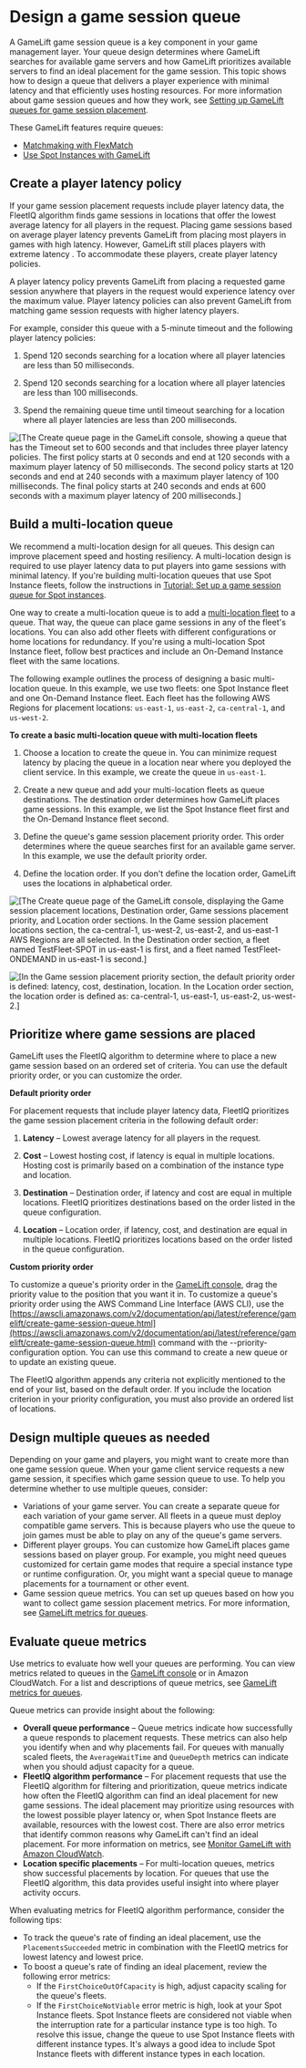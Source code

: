 # Design a game session queue<a name="queues-design"></a>

A GameLift game session queue is a key component in your game management layer\. Your queue design determines where GameLift searches for available game servers and how GameLift prioritizes available servers to find an ideal placement for the game session\. This topic shows how to design a queue that delivers a player experience with minimal latency and that efficiently uses hosting resources\. For more information about game session queues and how they work, see [Setting up GameLift queues for game session placement](queues-intro.md)\.

These GameLift features require queues:
+ [Matchmaking with FlexMatch](https://docs.aws.amazon.com/gamelift/latest/flexmatchguide/match-tasks.html)
+ [Use Spot Instances with GameLift](spot-tasks.md)

## Create a player latency policy<a name="queues-design-latency"></a>

If your game session placement requests include player latency data, the FleetIQ algorithm finds game sessions in locations that offer the lowest average latency for all players in the request\. Placing game sessions based on average player latency prevents GameLift from placing most players in games with high latency\. However, GameLift still places players with extreme latency \. To accommodate these players, create player latency policies\.

A player latency policy prevents GameLift from placing a requested game session anywhere that players in the request would experience latency over the maximum value\. Player latency policies can also prevent GameLift from matching game session requests with higher latency players\.

For example, consider this queue with a 5\-minute timeout and the following player latency policies:

1. Spend 120 seconds searching for a location where all player latencies are less than 50 milliseconds\.

1. Spend 120 seconds searching for a location where all player latencies are less than 100 milliseconds\.

1. Spend the remaining queue time until timeout searching for a location where all player latencies are less than 200 milliseconds\.

![\[The Create queue page in the GameLift console, showing a queue that has the Timeout set to 600 seconds and that includes three player latency policies. The first policy starts at 0 seconds and end at 120 seconds with a maximum player latency of 50 milliseconds. The second policy starts at 120 seconds and end at 240 seconds with a maximum player latency of 100 milliseconds. The final policy starts at 240 seconds and ends at 600 seconds with a maximum player latency of 200 milliseconds.\]](http://docs.aws.amazon.com/gamelift/latest/developerguide/images/queue-latency-policy.png)

## Build a multi\-location queue<a name="queues-design-multiregion"></a>

We recommend a multi\-location design for all queues\. This design can improve placement speed and hosting resiliency\. A multi\-location design is required to use player latency data to put players into game sessions with minimal latency\. If you're building multi\-location queues that use Spot Instance fleets, follow the instructions in [Tutorial: Set up a game session queue for Spot instances](tutorial-queues-spot.md)\.

One way to create a multi\-location queue is to add a [multi\-location fleet](gamelift-regions.md#gamelift-regions-hosting) to a queue\. That way, the queue can place game sessions in any of the fleet's locations\. You can also add other fleets with different configurations or home locations for redundancy\. If you're using a multi\-location Spot Instance fleet, follow best practices and include an On\-Demand Instance fleet with the same locations\.

The following example outlines the process of designing a basic multi\-location queue\. In this example, we use two fleets: one Spot Instance fleet and one On\-Demand Instance fleet\. Each fleet has the following AWS Regions for placement locations: `us-east-1`, `us-east-2`, `ca-central-1`, and `us-west-2`\.

**To create a basic multi\-location queue with multi\-location fleets**

1. Choose a location to create the queue in\. You can minimize request latency by placing the queue in a location near where you deployed the client service\. In this example, we create the queue in `us-east-1`\.

1. Create a new queue and add your multi\-location fleets as queue destinations\. The destination order determines how GameLift places game sessions\. In this example, we list the Spot Instance fleet first and the On\-Demand Instance fleet second\.

1. Define the queue's game session placement priority order\. This order determines where the queue searches first for an available game server\. In this example, we use the default priority order\.

1. Define the location order\. If you don't define the location order, GameLift uses the locations in alphabetical order\.

![\[The Create queue page of the GameLift console, displaying the Game session placement locations, Destination order, Game sessions placement priority, and Location order sections. In the Game session placement locations section, the ca-central-1, us-west-2, us-east-2, and us-east-1 AWS Regions are all selected. In the Destination order section, a fleet named TestFleet-SPOT in us-east-1 is first, and a fleet named TestFleet-ONDEMAND in us-east-1 is second.\]](http://docs.aws.amazon.com/gamelift/latest/developerguide/images/queue-multi-location-1.png)

![\[In the Game session placement priority section, the default priority order is defined: latency, cost, destination, location. In the Location order section, the location order is defined as: ca-central-1, us-east-1, us-east-2, us-west-2.\]](http://docs.aws.amazon.com/gamelift/latest/developerguide/images/queue-multi-location-2.png)

## Prioritize where game sessions are placed<a name="queues-design-priority"></a>

GameLift uses the FleetIQ algorithm to determine where to place a new game session based on an ordered set of criteria\. You can use the default priority order, or you can customize the order\.

**Default priority order**

For placement requests that include player latency data, FleetIQ prioritizes the game session placement criteria in the following default order:

1. **Latency** – Lowest average latency for all players in the request\.

1. **Cost** – Lowest hosting cost, if latency is equal in multiple locations\. Hosting cost is primarily based on a combination of the instance type and location\.

1. **Destination** – Destination order, if latency and cost are equal in multiple locations\. FleetIQ prioritizes destinations based on the order listed in the queue configuration\.

1. **Location** – Location order, if latency, cost, and destination are equal in multiple locations\. FleetIQ prioritizes locations based on the order listed in the queue configuration\.

**Custom priority order**

To customize a queue's priority order in the [GameLift console](https://console.aws.amazon.com/gamelift), drag the priority value to the position that you want it in\. To customize a queue's priority order using the AWS Command Line Interface \(AWS CLI\), use the [https://awscli.amazonaws.com/v2/documentation/api/latest/reference/gamelift/create-game-session-queue.html](https://awscli.amazonaws.com/v2/documentation/api/latest/reference/gamelift/create-game-session-queue.html) command with the \-\-priority\-configuration option\. You can use this command to create a new queue or to update an existing queue\.

The FleetIQ algorithm appends any criteria not explicitly mentioned to the end of your list, based on the default order\. If you include the location criterion in your priority configuration, you must also provide an ordered list of locations\.

## Design multiple queues as needed<a name="queues-design-players"></a>

Depending on your game and players, you might want to create more than one game session queue\. When your game client service requests a new game session, it specifies which game session queue to use\. To help you determine whether to use multiple queues, consider:
+ Variations of your game server\. You can create a separate queue for each variation of your game server\. All fleets in a queue must deploy compatible game servers\. This is because players who use the queue to join games must be able to play on any of the queue's game servers\.
+ Different player groups\. You can customize how GameLift places game sessions based on player group\. For example, you might need queues customized for certain game modes that require a special instance type or runtime configuration\. Or, you might want a special queue to manage placements for a tournament or other event\.
+ Game session queue metrics\. You can set up queues based on how you want to collect game session placement metrics\. For more information, see [GameLift metrics for queues](monitoring-cloudwatch.md#gamelift-metrics-queue)\.

## Evaluate queue metrics<a name="queues-design-metrics"></a>

Use metrics to evaluate how well your queues are performing\. You can view metrics related to queues in the [GameLift console](https://console.aws.amazon.com/gamelift) or in Amazon CloudWatch\. For a list and descriptions of queue metrics, see [GameLift metrics for queues](monitoring-cloudwatch.md#gamelift-metrics-queue)\.

Queue metrics can provide insight about the following:
+ **Overall queue performance** – Queue metrics indicate how successfully a queue responds to placement requests\. These metrics can also help you identify when and why placements fail\. For queues with manually scaled fleets, the `AverageWaitTime` and `QueueDepth` metrics can indicate when you should adjust capacity for a queue\.
+ **FleetIQ algorithm performance** – For placement requests that use the FleetIQ algorithm for filtering and prioritization, queue metrics indicate how often the FleetIQ algorithm can find an ideal placement for new game sessions\. The ideal placement may prioritize using resources with the lowest possible player latency or, when Spot Instance fleets are available, resources with the lowest cost\. There are also error metrics that identify common reasons why GameLift can't find an ideal placement\. For more information on metrics, see [Monitor GameLift with Amazon CloudWatch](monitoring-cloudwatch.md)\.
+ **Location specific placements** – For multi\-location queues, metrics show successful placements by location\. For queues that use the FleetIQ algorithm, this data provides useful insight into where player activity occurs\.

When evaluating metrics for FleetIQ algorithm performance, consider the following tips:
+ To track the queue's rate of finding an ideal placement, use the `PlacementsSucceeded` metric in combination with the FleetIQ metrics for lowest latency and lowest price\.
+ To boost a queue's rate of finding an ideal placement, review the following error metrics:
  + If the `FirstChoiceOutOfCapacity` is high, adjust capacity scaling for the queue's fleets\.
  + If the `FirstChoiceNotViable` error metric is high, look at your Spot Instance fleets\. Spot Instance fleets are considered not viable when the interruption rate for a particular instance type is too high\. To resolve this issue, change the queue to use Spot Instance fleets with different instance types\. It's always a good idea to include Spot Instance fleets with different instance types in each location\.